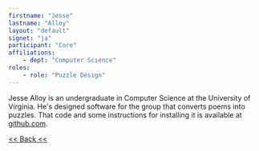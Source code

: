 ```yaml
---
firstname: "Jesse"
lastname: "Alloy"
layout: "default"
signet: "ja"
participant: "Core"
affiliations: 
    - dept: "Computer Science"
roles: 
    - role: "Puzzle Design"
---
```


Jesse Alloy is an undergraduate in Computer Science at the University of Virginia. He's designed software for the group that converts poems into puzzles. That code and some instructions for installing it is available at [github.com](https://github.com/jsa3qy/PoemPuzzles).

[<< Back <<](../people.html)